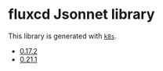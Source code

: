 # fluxcd Jsonnet library

This library is generated with [`k8s`](https://github.com/jsonnet-libs/k8s).

- [0.17.2](0.17.2/README.md)
- [0.21.1](0.21.1/README.md)
